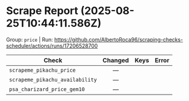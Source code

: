 # Scrape Report (2025-08-25T10:44:11.586Z)

Group: `price`  |  Run: https://github.com/AlbertoRoca96/scraping-checks-scheduler/actions/runs/17206528700

| Check | Changed | Keys | Error |
|---|:---:|:--|:--|
| `scrapeme_pikachu_price` | — |  |  |
| `scrapeme_pikachu_availability` | — |  |  |
| `psa_charizard_price_gem10` | — |  |  |
